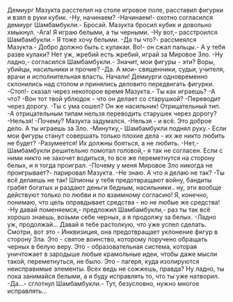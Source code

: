   Демиург Мазукта расстелил на столе игровое поле, расставил фигурки и взял в руки кубик.
-Ну, начинаем?
-Начинаем!- охотно согласился демиург Шамбамбукли.- Бросай.
Мазукта бросил кубик и довольно хмыкнул.
-Ага! Я играю белыми, а ты черными.
-Ну вот,- расстроился Шамбамбукли.- Я тоже хочу белыми.
-Да ты что?- рассмеялся Мазукта.- Добро должно быть с кулакаи. Во!- он сжал пальцы.- А у тебя разве кулаки? Нет уж, жребий есть жребий, играй за Мировое Зло.
-Ну ладно,- согласился Шамбамбукли.- Значит, мои фигуры - эти? Воры, убийцы, насильники и прочие?
-Да. А мои- священники, судьи, учителя, врачи и исполнительная власть. Начали!
Демиурги одновременно склонились над столом и принялись деловито передвигать фигурки.
-Стоп!- сказал через некоторое время Мазукта.- Ты как играешь?
-А что?
-Вон тот твой ублюдок - что он делает со старушкой?
-Переводит через дорогу.
-Ты с ума сошел? Он же насильник! Отрицательный тип.
-А отрицательным типам нельзя переводить старушек через дорогу?
-Нельзя!
-Почему?
Мазукта задумался.
-Нельзя - и всё. Это доброе дело. А ты играешь за Зло.
-Минутку,- Шамбамбукли поднял руку.- Если мои фигуры станут совершать только плохие дела - их же никто любить не будет?
-Разумеется! Их должны бояться, а не любить.
-Нет,- Шамбамбукли решительно помотал головой,- я так не согласен. Если с ними никто не захочет водиться, то все же переметнутся на сторону белых, и я тогда проиграл.
-Почему у меня Мировое Зло никогда не проигрывает?- парировал Мазукта.
-Не знаю. А что я делаю не так?
-Ты всё делаешь не так! Шпионы у тебя предотвращают войну, бандиты грабят богатых и раздают деньги бедным, насильники.. ну, эти вообще действуют только по любви и по взаимному согласию! Я, конечно, понимаю, что цель оправдывает средства - но не любые же средства!
-Ну давай поменяемся,- предложил Шамбамбукли,- раз ты так всё хорошо знаешь, возьми себе черных, а я продолжу за белых.
-Ладно уж, продолжай... Давай я тебе растолкую, что уже успел сделать. Смотри, вот это - Инквизиция, она предотвращает уклонение фигур в сторону Зла. Это - святое воинство, которому поручено обращать черных в белую веру. Это - образовательная система, которая уничтожает в зародыше любые крамольные идеи, чтобы даже мысли такой, переметнуться, не было. Это - лагеря, куда изолируются неисправимые элементы. Всех ведь не сожжешь, правда? Ну ладно, ты пока занимайся белыми, а я буду исправлять то, что ты уже натворил.
-Да...- сглотнул Шамбамбукли.- Тут, безусловно, нужно многое исправлять...    